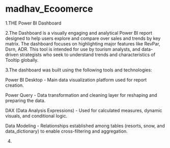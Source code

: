 # madhav_Ecoomerce

1.THE Power BI Dashboard

2.The Dashboard is a visually engaging and analytical Power BI report designed to help users explore and compare over sales and trends by key matrix. The dashboard focuses on highlighting major features like RevPar, Dsrn, ADR. This tool is intended for use by tourism analysts, and data-driven strategists who seek to understand trends and characteristics of Tooltip globally.

3.The dashboard was built using the following tools and technologies:

Power BI Desktop - Main data visualization platform used for report creation.

Power Query - Data transformation and cleaning layer for reshaping and preparing the data.

DAX (Data Analysis Expressions) - Used for calculated measures, dynamic visuals, and conditional logic.

Data Modeling - Relationships established among tables (resorts, snow, and data_dictionary) to enable cross-filtering and aggregation.

4.
